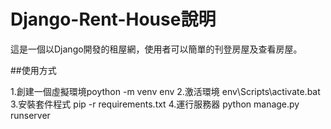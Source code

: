 # Django-Rent-House說明

這是一個以Django開發的租屋網，使用者可以簡單的刊登房屋及查看房屋。

##使用方式

1.創建一個虛擬環境poython -m venv env
2.激活環境 env\Scripts\activate.bat
3.安裝套件程式 pip -r requirements.txt
4.運行服務器 python manage.py runserver
